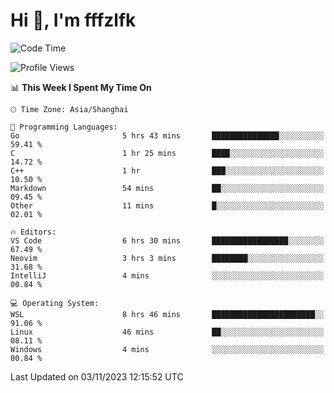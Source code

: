# Hi 👋, I'm fffzlfk

<!--START_SECTION:waka-->
![Code Time](http://img.shields.io/badge/Code%20Time-541%20hrs%2016%20mins-blue)

![Profile Views](http://img.shields.io/badge/Profile%20Views-0-blue)

📊 **This Week I Spent My Time On** 

```text
🕑︎ Time Zone: Asia/Shanghai

💬 Programming Languages: 
Go                       5 hrs 43 mins       ███████████████░░░░░░░░░░   59.41 % 
C                        1 hr 25 mins        ████░░░░░░░░░░░░░░░░░░░░░   14.72 % 
C++                      1 hr                ███░░░░░░░░░░░░░░░░░░░░░░   10.50 % 
Markdown                 54 mins             ██░░░░░░░░░░░░░░░░░░░░░░░   09.45 % 
Other                    11 mins             █░░░░░░░░░░░░░░░░░░░░░░░░   02.01 % 

🔥 Editors: 
VS Code                  6 hrs 30 mins       █████████████████░░░░░░░░   67.49 % 
Neovim                   3 hrs 3 mins        ████████░░░░░░░░░░░░░░░░░   31.68 % 
IntelliJ                 4 mins              ░░░░░░░░░░░░░░░░░░░░░░░░░   00.84 % 

💻 Operating System: 
WSL                      8 hrs 46 mins       ███████████████████████░░   91.06 % 
Linux                    46 mins             ██░░░░░░░░░░░░░░░░░░░░░░░   08.11 % 
Windows                  4 mins              ░░░░░░░░░░░░░░░░░░░░░░░░░   00.84 % 
```


 Last Updated on 03/11/2023 12:15:52 UTC
<!--END_SECTION:waka-->
